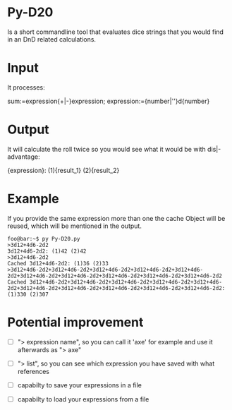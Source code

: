 # Py-D20

Is a short commandline tool that evaluates dice strings that you would find in an DnD related calculations.

# Input

It processes:

sum:=expression{+|-}expression;
expression:={number|''}d{number}

# Output

It will calculate the roll twice so you would see what it would be with dis|-advantage:

{expression}: (1){result_1} (2){result_2}

# Example

If you provide the same expression more than one the cache Object will be reused, which will be mentioned in the output.

```console
foo@bar:~$ py Py-D20.py
>3d12+4d6-2d2
3d12+4d6-2d2: (1)42 (2)42
>3d12+4d6-2d2
Cached 3d12+4d6-2d2: (1)36 (2)33
>3d12+4d6-2d2+3d12+4d6-2d2+3d12+4d6-2d2+3d12+4d6-2d2+3d12+4d6-2d2+3d12+4d6-2d2+3d12+4d6-2d2+3d12+4d6-2d2+3d12+4d6-2d2+3d12+4d6-2d2                
Cached 3d12+4d6-2d2+3d12+4d6-2d2+3d12+4d6-2d2+3d12+4d6-2d2+3d12+4d6-2d2+3d12+4d6-2d2+3d12+4d6-2d2+3d12+4d6-2d2+3d12+4d6-2d2+3d12+4d6-2d2: (1)330 (2)307
```

# Potential improvement

- [ ] "> expression name", so you can call it 'axe' for example and use it afterwards as "> axe"
- [ ] "> list", so you can see which expression you have saved with what references
- [ ] capabilty to save your expressions in a file
- [ ] capabilty to load your expressions from a file

